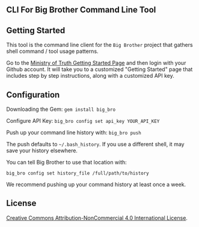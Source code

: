 ## CLI For Big Brother Command Line Tool

## Getting Started

This tool is the command line client for the `Big Brother` project that gathers shell command / tool usage patterns.

Go to the [Ministry of Truth Getting Started Page](https://ministry-of-truth.herokuapp.com/getting_started) and then login with your Github account.  It will take you to a customized "Getting Started" page that includes step by step instructions, along with a customized API key.

## Configuration

Downloading the Gem: `gem install big_bro`

Configure API Key: `big_bro config set api_key YOUR_API_KEY`

Push up your command line history with: `big_bro push`

The push defaults to `~/.bash_history`. If you use a different shell, it may save your history elsewhere.

You can tell Big Brother to use that location with:

`big_bro config set history_file /full/path/to/history`

We recommend pushing up your command history at least once a week.

## License
[Creative Commons Attribution-NonCommercial 4.0 International License](http://creativecommons.org/licenses/by-nc/4.0/deed.en_GB).
